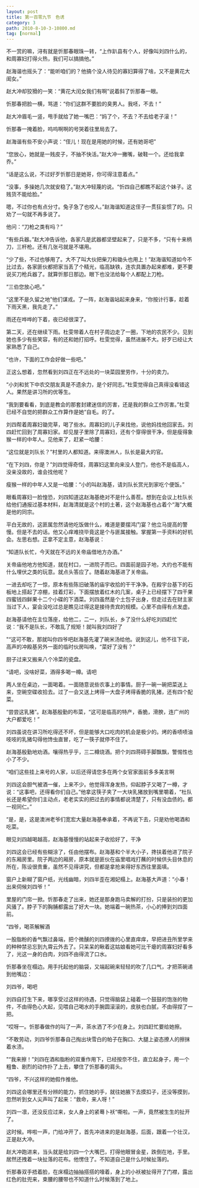 ```yaml
---
layout: post
title: 第一百零九节　色诱
category: 3
path: 2010-8-10-3-10800.md
tag: [normal]
---
```


不一赏的嘛，浔有就是忻那春眼珠一转，“上作趴县有个人，好像叫刘四什么的，和周寡妇打得火热，我们可以搞搞他。”

赵海谐也摇头了：“能听咱们的？他搞个没人待见的寡妇算得了啥，又不是黄花大闺女。”

赵大冲却狡猾的一笑：“黄花大闰女我们有啊”说着斜了忻那春一眼。

忻那春把脸一横，骂道：“你们这群不要脸的臭男人。我呸，不去！”

赵大冲眉毛一竖，甩手就给了她一嘴巴：“妈了个，不去？不去给老子滚！”

忻那春一掩着脸，呜呜啊啊的号哭着往里局去了。

赵海谐有些不安小声说：“侄儿！现在是用她的时候，还有她哥吧”

“您放心，她就是一贱皮子，不抽不快活。”赵大冲一撇嘴，破鞋一个。还给我拿乔。”

“话是这么说，不过好歹忻那日是她哥，你可得注意着点。”

“没事，多操她几次就安稳了。”赵大冲轻蔑的说。“忻四自己都瞧不起这个妹子。这贱货不能给脸。”

嗯，不过你也有点分寸。兔子急了也咬人。”赵海谐知道这侄子一贯狂妄惯了的。只劝了一句就不再多说了。

他问：“刀枪之类有吗？”

“有些兵器。”赵大冲告诉他，各家凡是武器都坚壁起来了，只是不多，“只有十来柄刀，三杆枪。还有几张弓就是不堪用。

“少了些，不过也够用了。大不了叫大伙把柴刀和锄头也用上！”赵海谐知道如今不比过去，各家匪伙都把家当丢了个精光，临高缺铁，连农具置办起来都难，更不要说买刀枪兵器了。就算忻那日那边。眼下也没法给每个人都配上刀枪。

“三伯您放心吧。”

“这里不是久留之地”他们谋戎。了一阵，赵海谐站起来身来，“你按计行事，趁着下雨天黑，我先走了。”

雨还在哗哗的下着，夜已经很深了。

第二天，还在继续下雨。杜雯带着人在村子周边走了一圈，下地的农民不少。见到她也多少有些笑容，有的还和她打招呼。杜雯觉得，虽然进展不大。好歹已经让大家熟悉了自己。

“也许，下面的工作会好做一些吧。”

正这么想着，忽然看到刘四正在不远处的一块菜园里劳作，十分的卖力。

“小刘和贫下中农交朋友真是不遗余力，是个好同志。”杜雯觉得自己真得没看错这人。果然是讲习所的优等生。

“我到要看看，到底是教会的那套封建迷信的厉害，还是我的群众工作厉害。”杜雯已经不自觉的把群众工作算作是她“自毛。的了。

刘四帮着周寡妇锄完草，喝了些水。周寡妇的儿子来找他，说他妈找他回家去。刘四赶忙回到了周寡妇家。却见屋子里除了周寡妇，还有个穿得很干净，但是瘦得象猴一样的中年人。见他来了，赶紧一哈腰：

“这位就是刘队长？”村里的人都知道。来得澳洲人，队长是最大的官。

“在下刘四，你是？”刘四觉得奇怪，周寡妇这里向来没人登门，他也不是临高人，没亲没故的，谁会找他呢？

瘦猴一样的中年人又是一哈腰：“小的叫赵海基，请刘队长赏光到家吃个便饭。”

眼看周寡妇一脸惶恐，刘四知道这赵海基绝对不是什么善茬。想到在会议上杜队长给他们通报过基本材料，赵海清就是这个村的土著，这个赵海基也占着个“海”大概是他的同宗。

平白无故的，这匪属忽然请他吃饭做什么，难道是要摆鸿门宴？他立马提高的警慢。但是不去的话。他又心痒难挠毕竟这是个与匪属接触。掌握第一手资料的好机会。左思右想。正拿不定主意，赵海基说：

“知道队长忙，今天就在不远的关帝庙借地方办酒。”

关帝庙他地方他知道，就在村口，一进院子而已。四面前是园子地，大约也不能有什么埋伏之类的玩意。就点头答应了。随着赵海基进了关帝庙。

一进去却吃了一惊，原本有些陈旧破落的庙宇收拾的干干净净。在殿宇台基下的石板地上搭起了凉棚，挂着灯彩，下面摆放着红木的几案，桌子上已经摆下了四干果四蜜钱四鲜果十二个小碟的下酒菜。刘四虽然是个土包子出身，但走过去在财主家当过下人，宴会没吃过总是瞧见过得这是接待贵宾的规模。心里不由得有点发虚。

赵海基请他在主位落座，给他二，二一，刘队长，乡了没什么好吃刘四赶忙说：“我不是队长，不敢乱了规矩！就叫我刘四好了

"“这可不敢，那就叫你四爷吧赵海基先灌了碗米汤给他。说到这儿，他不往下说，高声的冲殿基另外一面的临时伙房叫唤，“菜好了没有？”

厨子过来又搬来八个冷菜的瓷盘。

“请吧，没啥好菜，酒得多喝一樽。请吧

两人坐在桌边，一面喝着。一面随意说些农事上的事情。厨子一碗一碗把菜送上来，空碗空碟收拾去。过了一会又送上烤得一大盘子烤得香脆的乳猪，还有四个配菜。

“尝尝这乳猪”。赵海基殷勤的布菜，“这可是临高的特产，香脆，滑腴，连广州的大户都爱吃！”

刘四虽说在讲习所吃得还不坏，但是能够大口吃肉的机会是极少的。烤的香啧啧油吱吱的乳猪勾得他馋虫直冒，吃了一筷子就停不住了。

赵海基殷勤地劝酒。嚷得热乎乎，三二樽烧酒。把个刘四蒋碍手脚飘飘，警惕性也小了不少。

“咱们这些挂上来号的人家，以后还得请您多在两个女官家面前多多美言啊

刘四这会胆气被酒一催，上来不少。他觉得浑身发热，仰起脖子又喝了一樽，才说：“这事吧，还得看你们自己。”他拿这筷子夹了一大块乳猪放到嘴里嚼着，“杜队长还是希望你们主动点，老老实实的把过去的事情都说清楚了，只有没血债的。都一视同仁。”

“是，是，这是澳洲老爷们宽宏大量赵海基奉承着，不再说下去，只是劝他喝酒和吃菜。

眼见刘四越喝越高，赵海基慢慢的站起来子收拾好了，干净

刘四这会已经有些糊涂了，任由他摆布。赵海基和个半大小子，搀扶着他进了院子的东厢房里。院子两边的厢房，原本就是匪伙在庙里唱戏打蘸的时候供头目休息的所在，陈设很贵重，虽然不见得讲究，但都是拿抢来得好东西往里面填。

窗户上新糊了窗户纸，光线幽暗，刘四半歪在湘妃榻上。赵海基大声道：“小春！出来伺候刘四爷！”

里屋的门帘一掀。忻那春走了出来，她还是那身跑马卖解的打扮，只是装扮的更加风骚了。脖子下的胸脯都露出了好大一块。她端着一碗热茶，小心的捧到刘四面前。

“四爷，喝茶解解酒

一股脂粉的香气飘过鼻端，把个微醺的刘四撩拨的心里直痒痒，早把进丑所里学来的种种禁忌忘到九霄云外去了。只呆呆的瞅着这姑娘看她可比干瘪的周寡妇好看多了，光这一身的白肉，刘四不由得流了口水。

忻那春坐在榻边。用手托起他的脑袋，又端起碗来轻轻的吹了几口气，才把茶碗递到他嘴边：

刘四爷，喝吧

刘四自打生下来，哪享受过这样的待遇，只觉得脑袋上碰着一个鼓鼓的饱涨的物件，不由得色心大起，见喂自己喝水的手腕圆滚滚的，皮肤也白腻，不由得捏了一把。

“哎呀一。忻那春做作的叫了一声，茶水洒了不少在身上。刘四赶忙要给她擦。

“不敢劳动，刘四爷忻那春自己掏出块雪白的帕子在胸口、大腿上姿态撩人的擦抹着水渍。

"“我来擦！”刘四在酒和脂粉的双重作用下，已经按奈不住，直立起身子，用一个粗鲁、剧烈的动作扑了上去，攀住了忻那春的肩头。

“四爷，不兴这样的她假作推他。

刘四这会哪里还有分辨的能力，抓住她的手，就往她腋下去摸扣子，还没等摸到，忽然听到女人尖声叫了起来：“救命，来人呀！”

刘四一凛，还没反应过来，女人身上的紧蓦卜袄“嘶啦。一声，竟然被生生的扯开了。

这时候。哗啦一声，门给冲开了，首先冲进来的是赵海基，后面，跟着一个壮汉，正是赵大冲。

赵大冲跑进来，当头就是给刘四一个大嘴巴，打得他眼冒金星，跌倒在地，手里。居然还拽着一块扯落的花布。他愣住了。不知道自己是什么时候扯落的。

忻那春双手捂着脸，在床榻边抽抽搭搭的嚎着，身上的小袄被扯得开了门襟，露出红色的肚兜来，束腰的腰带也不知道什么时候落到了地上。
